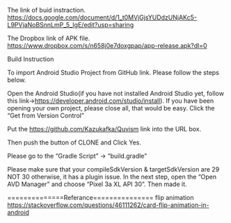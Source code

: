 The link of buid instraction.
https://docs.google.com/document/d/1_t0MVjGjsYUDdzUNjAKc5-L9PVjaNoBSnnLmP_5_IgE/edit?usp=sharing

The Dropbox link of APK file.
https://www.dropbox.com/s/n658j0e7doxgpap/app-release.apk?dl=0

Build Instruction

To import Android Studio Project from GitHub link. Please follow the steps below.

Open the Android Studio(if you have not installed Android Studio yet, follow this link→https://developer.android.com/studio/install). If you have been opening your own project, please close all, that would be easy.
Click the “Get from Version Control” 



Put the https://github.com/Kazukafka/Quvism link into the URL box.




Then push the button of CLONE and Click Yes.



Please go to the “Gradle Script” → “build.gradle”


Please make sure that your compileSdkVersion & targetSdkVersion are 29 NOT 30 otherwise, it has a plugin issue.
In the next step, open the “Open AVD Manager” and choose “Pixel 3a XL API 30”. Then made it.

==============Referance===============
flip animation https://stackoverflow.com/questions/46111262/card-flip-animation-in-android

